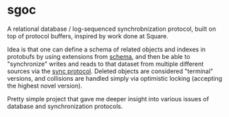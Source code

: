 sgoc
====

A relational database / log-sequenced synchrobnization protocol, built on top of protocol buffers, inspired by work done at Square.

Idea is that one can define a schema of related objects and indexes in protobufs by using extensions from [schema](src/main/proto/corps/sgoc/schema.proto), and then be able to "synchronize" writes and reads to that dataset from multiple different sources via the [sync protocol](https://github.com/corps/sgoc/blob/master/src/main/proto/corps/sgoc/sync.proto).  Deleted objects are considered "terminal" versions, and collisions are handled simply via optimistic locking (accepting the highest novel version).

Pretty simple project that gave me deeper insight into various issues of database and synchronization protocols.
